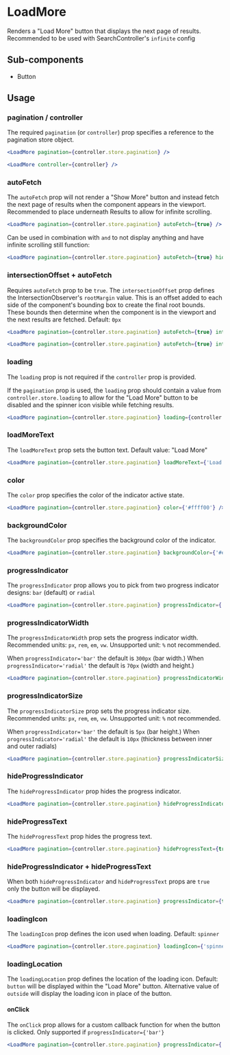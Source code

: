# LoadMore

Renders a "Load More" button that displays the next page of results. Recommended to be used with SearchController's `infinite` config

## Sub-components
- Button

## Usage

### pagination / controller
The required `pagination` (or `controller`) prop specifies a reference to the pagination store object.

```jsx
<LoadMore pagination={controller.store.pagination} />
```

```jsx
<LoadMore controller={controller} />
```

### autoFetch
The `autoFetch` prop will not render a "Show More" button and instead fetch the next page of results when the component appears in the viewport. Recommended to place underneath Results to allow for infinite scrolling. 

```jsx
<LoadMore pagination={controller.store.pagination} autoFetch={true} />
```

Can be used in combination with `` and `` to not display anything and have infinite scrolling still function:

```jsx
<LoadMore pagination={controller.store.pagination} autoFetch={true} hideProgressIndicator={true} hideProgressText={true} />
```

### intersectionOffset + autoFetch
Requires `autoFetch` prop to be `true`. The `intersectionOffset` prop defines the IntersectionObserver's `rootMargin` value. This is an offset added to each side of the component's bounding box to create the final root bounds. These bounds then determine when the component is in the viewport and the next results are fetched. Default: `0px`

```jsx
<LoadMore pagination={controller.store.pagination} autoFetch={true} intersectionOffset={'40px'} />
```

```jsx
<LoadMore pagination={controller.store.pagination} autoFetch={true} intersectionOffset={'100%'} />
```

### loading
The `loading` prop is not required if the `controller` prop is provided.

If the `pagination` prop is used, the `loading` prop should contain a value from `controller.store.loading` to allow for the "Load More" button to be disabled and the spinner icon visible while fetching results.

```jsx
<LoadMore pagination={controller.store.pagination} loading={controller.store.loading} />
```

### loadMoreText
The `loadMoreText` prop sets the button text. Default value: "Load More"

```jsx
<LoadMore pagination={controller.store.pagination} loadMoreText={'Load More'} />
```

### color
The `color` prop specifies the color of the indicator active state.

```jsx
<LoadMore pagination={controller.store.pagination} color={'#ffff00'} />
```

### backgroundColor
The `backgroundColor` prop specifies the background color of the indicator.

```jsx
<LoadMore pagination={controller.store.pagination} backgroundColor={'#eeeeee'} />
```

### progressIndicator
The `progressIndicator` prop allows you to pick from two progress indicator designs: `bar` (default) or `radial`

```jsx
<LoadMore pagination={controller.store.pagination} progressIndicator={'bar'} />
```

### progressIndicatorWidth
The `progressIndicatorWidth` prop sets the progress indicator width. Recommended units: `px`, `rem`, `em`, `vw`. Unsupported unit: `%` not recommended. 

When `progressIndicator='bar'` the default is `300px` (bar width.) When `progressIndicator='radial'` the default is `70px` (width and height.)

```jsx
<LoadMore pagination={controller.store.pagination} progressIndicatorWidth={'300px'} />
```

### progressIndicatorSize
The `progressIndicatorSize` prop sets the progress indicator size. Recommended units: `px`, `rem`, `em`, `vw`. Unsupported unit: `%` not recommended. 

When `progressIndicator='bar'` the default is `5px` (bar height.) When `progressIndicator='radial'` the default is `10px` (thickness between inner and outer radials)

```jsx
<LoadMore pagination={controller.store.pagination} progressIndicatorSize={'5px'} />
```

### hideProgressIndicator
The `hideProgressIndicator` prop hides the progress indicator.

```jsx
<LoadMore pagination={controller.store.pagination} hideProgressIndicator={true} />
```

### hideProgressText
The `hideProgressText` prop hides the progress text.

```jsx
<LoadMore pagination={controller.store.pagination} hideProgressText={true} />
```

### hideProgressIndicator + hideProgressText
When both `hideProgressIndicator` and `hideProgressText` props are `true` only the button will be displayed.

```jsx
<LoadMore pagination={controller.store.pagination} progressIndicator={true} hideProgressText={true} />
```

### loadingIcon
The `loadingIcon` prop defines the icon used when loading. Default: `spinner`
```jsx
<LoadMore pagination={controller.store.pagination} loadingIcon={'spinner'} />
```

### loadingLocation
The `loadingLocation` prop defines the location of the loading icon. Default: `button` will be displayed within the "Load More" button. Alternative value of `outside` will display the loading icon in place of the button.

#### onClick
The `onClick` prop allows for a custom callback function for when the button is clicked. Only supported if `progressIndicator={'bar'}`

```jsx
<LoadMore pagination={controller.store.pagination} progressIndicator={'bar'} onClick={(e)=>{console.log(e)}} />
```
